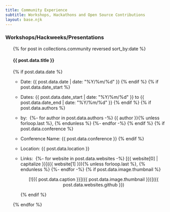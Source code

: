 ```yaml
---
title: Community Experience
subtitle: Workshops, Hackathons and Open Source Contributions
layout: base.njk
---
```


### Workshops/Hackweeks/Presentations

<ul>
{% for post in collections.community reversed sort_by:date %}

#### {{ post.data.title }}

{% if post.data.date %}
  - Date: <time>{{ post.data.date | date: "%Y/%m/%d" }}</time>
{% endif %}
{% if post.data.date_start %}
  - Dates: <time>{{ post.data.date_start | date: "%Y/%m/%d" }} to {{ post.data.date_end | date: "%Y/%m/%d" }}</time>
{% endif %}
{% if post.data.authors %}
  - by:&nbsp;
  {%- for author in post.data.authors -%}
     {{ author }}{% unless forloop.last %}, {% endunless %}
  {%- endfor -%}
{% endif %}
{% if post.data.conference %}
  - Conference Name: {{ post.data.conference }}
{% endif %}
- Location: {{ post.data.location }}
- Links:&nbsp;
  {%- for website in post.data.websites -%}
    [{{ website[0] | capitalize }}]({{ website[1] }}){% unless forloop.last %}, {% endunless %}
  {%- endfor -%}
  {% if post.data.image.thumbnail %}
    <center>

    [![{{ post.data.caption }}]({{ post.data.image.thumbnail }})]({{ post.data.websites.github }})

    </center>
  {% endif %}

{% endfor %}
</ul>

